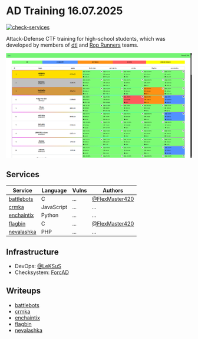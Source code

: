 # AD Training 16.07.2025

[![check-services](https://github.com/dtlhub/ad-training-16-07-2025/actions/workflows/check-services.yml/badge.svg?branch=master&event=push)](https://github.com/dtlhub/ad-training-16-07-2025/actions/workflows/check-services.yml)

Attack-Defense CTF training for high-school students, which was developed by members of [dtl](https://ctftime.org/team/157017) and [Rop Runners](https://ctftime.org/team/279418) teams.

![Top of the scoreboard](./screenshots/top.png)

## Services

| Service                             | Language   | Vulns | Authors |
| ----------------------------------- | ---------- | ----- | ------- |
| [battlebots](/services/battlebots/) | C          | ...   | [@FlexMaster420](https://t.me/FlexMaster420) |
| [crmka](/services/crmka/)           | JavaScript | ...   | ...     |
| [enchaintix](/services/enchaintix/) | Python     | ...   | ...     |
| [flagbin](/services/flagbin/)       | C          | ...   | [@FlexMaster420](https://t.me/FlexMaster420) |
| [nevalashka](/services/nevalashka/) | PHP        | ...   | ...     |

## Infrastructure

- DevOps: [@LeKSuS](https://github.com/LeKSuS-04)
- Checksystem: [ForcAD](https://github.com/pomo-mondreganto/ForcAD)

## Writeups

- [battlebots](/sploits/battlebots/)
- [crmka](/sploits/crmka/)
- [enchaintix](/sploits/enchaintix/)
- [flagbin](/sploits/flagbin/)
- [nevalashka](/sploits/nevalashka/)
